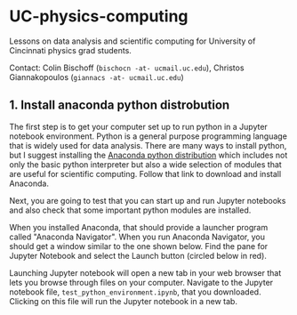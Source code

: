 # UC-physics-computing

Lessons on data analysis and scientific computing for University of Cincinnati physics grad students.

Contact: Colin Bischoff (`bischocn -at- ucmail.uc.edu`), Christos Giannakopoulos (`giannacs -at- ucmail.uc.edu`)

## 1. Install anaconda python distrobution

The first step is to get your computer set up to run python in a Jupyter notebook environment. Python is a general purpose programming language that is widely used for data analysis. There are many ways to install python, but I suggest installing the [Anaconda python distribution](https://www.anaconda.com/products/individual) which includes not only the basic python interpreter but also a wide selection of modules that are useful for scientific computing. Follow that link to download and install Anaconda.

Next, you are going to test that you can start up and run Jupyter notebooks and also check that some important python modules are installed.

When you installed Anaconda, that should provide a launcher program called "Anaconda Navigator". When you run Anaconda Navigator, you should get a window similar to the one shown below. Find the pane for Jupyter Notebook and select the Launch button (circled below in red).

Launching Jupyter notebook will open a new tab in your web browser that lets you browse through files on your computer. Navigate to the Jupyter notebook file, `test_python_environment.ipynb`, that you downloaded. Clicking on this file will run the Jupyter notebook in a new tab. 
